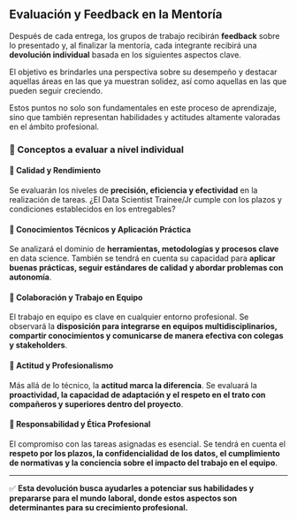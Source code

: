## Evaluación y Feedback en la Mentoría

Después de cada entrega, los grupos de trabajo recibirán **feedback** sobre lo presentado y, al finalizar la mentoría, cada integrante recibirá una **devolución individual** basada en los siguientes aspectos clave.  

El objetivo es brindarles una perspectiva sobre su desempeño y destacar aquellas áreas en las que ya muestran solidez, así como aquellas en las que pueden seguir creciendo.  

Estos puntos no solo son fundamentales en este proceso de aprendizaje, sino que también representan habilidades y actitudes altamente valoradas en el ámbito profesional.  

### 📌 Conceptos a evaluar a nivel individual

#### 🔹 Calidad y Rendimiento  
Se evaluarán los niveles de **precisión, eficiencia y efectividad** en la realización de tareas.  ¿El Data Scientist Trainee/Jr cumple con los plazos y condiciones establecidos en los entregables?  

#### 🔹 Conocimientos Técnicos y Aplicación Práctica  
Se analizará el dominio de **herramientas, metodologías y procesos clave** en data science. También se tendrá en cuenta su capacidad para **aplicar buenas prácticas, seguir estándares de calidad y abordar problemas con autonomía**.  

#### 🔹 Colaboración y Trabajo en Equipo  
El trabajo en equipo es clave en cualquier entorno profesional. Se observará la **disposición para integrarse en equipos multidisciplinarios, compartir conocimientos y comunicarse de manera efectiva con colegas y stakeholders**.  

#### 🔹 Actitud y Profesionalismo  
Más allá de lo técnico, la **actitud marca la diferencia**. Se evaluará la **proactividad, la capacidad de adaptación y el respeto en el trato con compañeros y superiores dentro del proyecto**.  

#### 🔹 Responsabilidad y Ética Profesional  
El compromiso con las tareas asignadas es esencial. Se tendrá en cuenta el **respeto por los plazos, la confidencialidad de los datos, el cumplimiento de normativas y la conciencia sobre el impacto del trabajo en el equipo**.  

---

✅ **Esta devolución busca ayudarles a potenciar sus habilidades y prepararse para el mundo laboral, donde estos aspectos son determinantes para su crecimiento profesional.**
